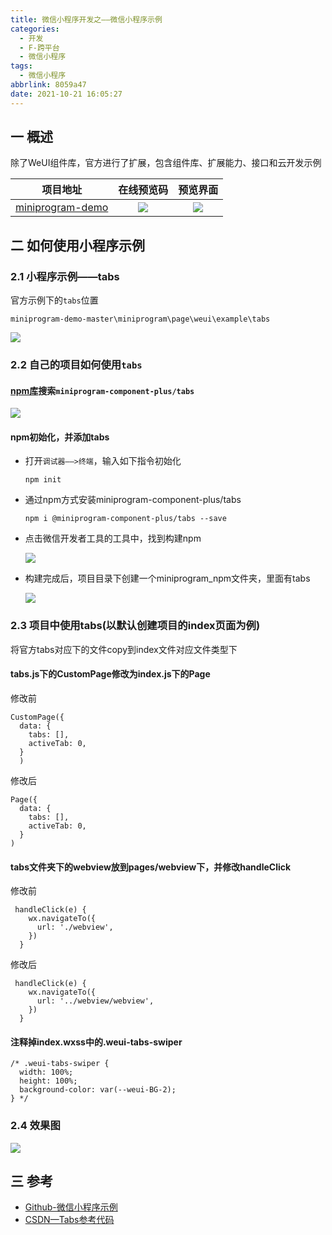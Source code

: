 ```yaml
---
title: 微信小程序开发之——微信小程序示例
categories:
  - 开发
  - F-跨平台
  - 微信小程序
tags:
  - 微信小程序
abbrlink: 8059a47
date: 2021-10-21 16:05:27
---
```

## 一 概述

除了WeUI组件库，官方进行了扩展，包含组件库、扩展能力、接口和云开发示例

|                           项目地址                           | 在线预览码 | 预览界面 |
| :----------------------------------------------------------: | :--------: | :------: |
| [miniprogram-demo](https://github.com/wechat-miniprogram/miniprogram-demo) |   ![][1]   |  ![][2]  |

<!--more-->

## 二 如何使用小程序示例

### 2.1 小程序示例——tabs

官方示例下的`tabs`位置

```
miniprogram-demo-master\miniprogram\page\weui\example\tabs
```

![][3]

### 2.2 自己的项目如何使用`tabs`

#### [npm库][00]搜索`miniprogram-component-plus/tabs`
![][4]

#### npm初始化，并添加tabs

* 打开`调试器——>终端`，输入如下指令初始化

  ```
  npm init
  ```

* 通过npm方式安装miniprogram-component-plus/tabs

  ```
  npm i @miniprogram-component-plus/tabs --save
  ```

* 点击微信开发者工具的工具中，找到构建npm

  ![][5]
  
* 构建完成后，项目目录下创建一个miniprogram_npm文件夹，里面有tabs

  ![][6]

### 2.3 项目中使用tabs(以默认创建项目的index页面为例)

将官方tabs对应下的文件copy到index文件对应文件类型下

#### tabs.js下的CustomPage修改为index.js下的Page

修改前

```
CustomPage({
  data: {
    tabs: [],
    activeTab: 0,
  }
  )
```

修改后

```
Page({
  data: {
    tabs: [],
    activeTab: 0,
  }
)
```

#### tabs文件夹下的webview放到pages/webview下，并修改handleClick

修改前

```
 handleClick(e) {
    wx.navigateTo({
      url: './webview',
    })
  }
```

修改后

```
 handleClick(e) {
    wx.navigateTo({
      url: '../webview/webview',
    })
  }
```

#### 注释掉index.wxss中的.weui-tabs-swiper

```
/* .weui-tabs-swiper {
  width: 100%;
  height: 100%;
  background-color: var(--weui-BG-2);
} */
```

### 2.4 效果图
![][7]

## 三 参考
* [Github-微信小程序示例](https://github.com/wechat-miniprogram/miniprogram-demo)
* [CSDN—Tabs参考代码](https://download.csdn.net/download/Calvin_zhou/33630609)


[00]:https://www.npmjs.com/
[1]:https://cdn.staticaly.com/gh/PGzxc/CDN/master/blog-wechat/wechat-yun-scan-demo.png
[2]:https://cdn.staticaly.com/gh/PGzxc/CDN/master/blog-wechat/wechat-weui-github-samples.png
[3]:https://cdn.staticaly.com/gh/PGzxc/CDN/master/blog-wechat/wechat-weui-samples-tabs.png
[4]:https://cdn.staticaly.com/gh/PGzxc/CDN/master/blog-wechat/wechat-weui-sample-npm-tabs-search.png
[5]:https://cdn.staticaly.com/gh/PGzxc/CDN/master/blog-wechat/wechat-weui-samples-tools-npm.png
[6]:https://cdn.staticaly.com/gh/PGzxc/CDN/master/blog-wechat/wechat-weui-samples-miniprogram-tabs.png
[7]:https://cdn.staticaly.com/gh/PGzxc/CDN/master/blog-wechat/wechat-weui-sapmiles-tabs-preview.gif
